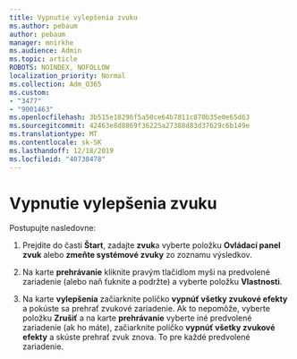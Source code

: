 ```yaml
---
title: Vypnutie vylepšenia zvuku
ms.author: pebaum
author: pebaum
manager: mnirkhe
ms.audience: Admin
ms.topic: article
ROBOTS: NOINDEX, NOFOLLOW
localization_priority: Normal
ms.collection: Adm_O365
ms.custom:
- "3477"
- "9001463"
ms.openlocfilehash: 3b515e18296f5a50ce64b7811c870b35e0e65d63
ms.sourcegitcommit: 42463e8d8869f36225a27388d83d37629c6b149e
ms.translationtype: MT
ms.contentlocale: sk-SK
ms.lasthandoff: 12/18/2019
ms.locfileid: "40738478"
---
```

# <a name="turn-off-audio-enhancement"></a>Vypnutie vylepšenia zvuku

Postupujte nasledovne:

1. Prejdite do časti **Štart**, zadajte **zvuk**a vyberte položku **Ovládací panel zvuk** alebo **zmeňte systémové zvuky** zo zoznamu výsledkov.

2. Na karte **prehrávanie** kliknite pravým tlačidlom myši na predvolené zariadenie (alebo naň ťuknite a podržte) a vyberte položku **Vlastnosti**.

3. Na karte **vylepšenia** začiarknite políčko **vypnúť všetky zvukové efekty** a pokúste sa prehrať zvukové zariadenie. Ak to nepomôže, vyberte položku **Zrušiť** a na karte **prehrávanie** vyberte iné predvolené zariadenie (ak ho máte), začiarknite políčko **vypnúť všetky zvukové efekty** a skúste prehrať zvuk znova. To pre každé predvolené zariadenie.

